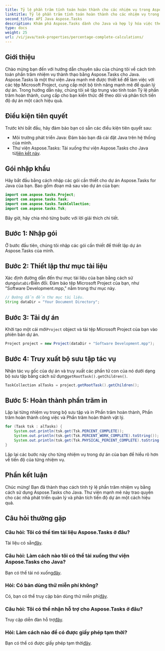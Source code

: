 ```yaml
---
title: Tỷ lệ phần trăm tính toán hoàn thành cho các nhiệm vụ trong Aspose.Tasks
linktitle: Tỷ lệ phần trăm tính toán hoàn thành cho các nhiệm vụ trong Aspose.Tasks
second_title: API Java Aspose.Tasks
description: Khám phá Aspose.Tasks dành cho Java và hợp lý hóa việc theo dõi tiến độ dự án. Dễ dàng tính toán tỷ lệ phần trăm nhiệm vụ để quản lý dự án hiệu quả.
type: docs
weight: 25
url: /vi/java/task-properties/percentage-complete-calculations/
---
```

## Giới thiệu
Chào mừng bạn đến với hướng dẫn chuyên sâu của chúng tôi về cách tính toán phần trăm nhiệm vụ thành thạo bằng Aspose.Tasks cho Java. Aspose.Tasks là một thư viện Java mạnh mẽ được thiết kế để làm việc với các tệp Microsoft Project, cung cấp một bộ tính năng mạnh mẽ để quản lý dự án. Trong hướng dẫn này, chúng tôi sẽ tập trung vào tính toán Tỷ lệ phần trăm hoàn thành, cung cấp cho bạn kiến thức để theo dõi và phân tích tiến độ dự án một cách hiệu quả.
## Điều kiện tiên quyết
Trước khi bắt đầu, hãy đảm bảo bạn có sẵn các điều kiện tiên quyết sau:
- Môi trường phát triển Java: Đảm bảo bạn đã cài đặt Java trên hệ thống của mình.
-  Thư viện Aspose.Tasks: Tải xuống thư viện Aspose.Tasks cho Java từ[liên kết này](https://releases.aspose.com/tasks/java/).
## Gói nhập khẩu
Hãy bắt đầu bằng cách nhập các gói cần thiết cho dự án Aspose.Tasks for Java của bạn. Bao gồm đoạn mã sau vào dự án của bạn:
```java
import com.aspose.tasks.Project;
import com.aspose.tasks.Task;
import com.aspose.tasks.TaskCollection;
import com.aspose.tasks.Tsk;
```
Bây giờ, hãy chia nhỏ từng bước với lời giải thích chi tiết.
## Bước 1: Nhập gói
Ở bước đầu tiên, chúng tôi nhập các gói cần thiết để thiết lập dự án Aspose.Tasks của mình.
## Bước 2: Thiết lập thư mục tài liệu
 Xác định đường dẫn đến thư mục tài liệu của bạn bằng cách sử dụng`dataDir`Biến đổi. Đảm bảo tệp Microsoft Project của bạn, như "Software Development.mpp," nằm trong thư mục này.
```java
// Đường dẫn đến thư mục tài liệu.
String dataDir = "Your Document Directory";
```
## Bước 3: Tải dự án
 Khởi tạo một cái mới`Project` object và tải tệp Microsoft Project của bạn vào phiên bản dự án.
```java
Project project = new Project(dataDir + "Software Development.mpp");
```
## Bước 4: Truy xuất bộ sưu tập tác vụ
 Nhận tác vụ gốc của dự án và truy xuất các phần tử con của nó dưới dạng bộ sưu tập bằng cách sử dụng`getRootTask().getChildren()`.
```java
TaskCollection alTasks = project.getRootTask().getChildren();
```
## Bước 5: Hoàn thành phần trăm in
Lặp lại từng nhiệm vụ trong bộ sưu tập và in Phần trăm hoàn thành, Phần trăm hoàn thành công việc và Phần trăm hoàn thành vật lý.
```java
for (Task tsk : alTasks) {
    System.out.println(tsk.get(Tsk.PERCENT_COMPLETE));
    System.out.println(tsk.get(Tsk.PERCENT_WORK_COMPLETE).toString());
    System.out.println(tsk.get(Tsk.PHYSICAL_PERCENT_COMPLETE).toString());
}
```
Lặp lại các bước này cho từng nhiệm vụ trong dự án của bạn để hiểu rõ hơn về tiến độ của từng nhiệm vụ.
## Phần kết luận
Chúc mừng! Bạn đã thành thạo cách tính tỷ lệ phần trăm nhiệm vụ bằng cách sử dụng Aspose.Tasks cho Java. Thư viện mạnh mẽ này trao quyền cho các nhà phát triển quản lý và phân tích tiến độ dự án một cách hiệu quả.
## Câu hỏi thường gặp
### Câu hỏi: Tôi có thể tìm tài liệu Aspose.Tasks ở đâu?
 Tài liệu có sẵn[đây](https://reference.aspose.com/tasks/java/).
### Câu hỏi: Làm cách nào tôi có thể tải xuống thư viện Aspose.Tasks cho Java?
 Bạn có thể tải nó xuống[đây](https://releases.aspose.com/tasks/java/).
### Hỏi: Có bản dùng thử miễn phí không?
Có, bạn có thể truy cập bản dùng thử miễn phí[đây](https://releases.aspose.com/).
### Câu hỏi: Tôi có thể nhận hỗ trợ cho Aspose.Tasks ở đâu?
 Truy cập diễn đàn hỗ trợ[đây](https://forum.aspose.com/c/tasks/15).
### Hỏi: Làm cách nào để có được giấy phép tạm thời?
 Bạn có thể có được giấy phép tạm thời[đây](https://purchase.aspose.com/temporary-license/).